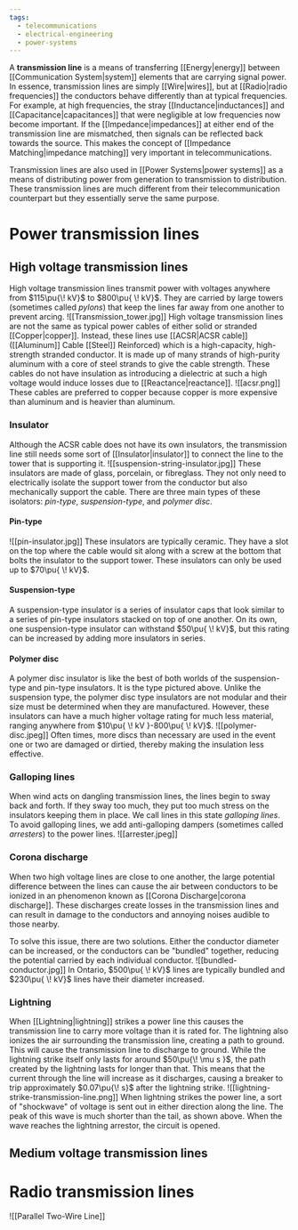 ```yaml
---
tags:
  - telecommunications
  - electrical-engineering
  - power-systems
---
```

A **transmission line** is a means of transferring [[Energy|energy]] between [[Communication System|system]] elements that are carrying signal power. In essence, transmission lines are simply [[Wire|wires]], but at [[Radio|radio frequencies]] the conductors behave differently than at typical frequencies. For example, at high frequencies, the stray [[Inductance|inductances]] and [[Capacitance|capacitances]] that were negligible at low frequencies now become important. If the [[Impedance|impedances]] at either end of the transmission line are mismatched, then signals can be reflected back towards the source. This makes the concept of [[Impedance Matching|impedance matching]] very important in telecommunications.

Transmission lines are also used in [[Power Systems|power systems]] as a means of distributing power from generation to transmission to distribution. These transmission lines are much different from their telecommunication counterpart but they essentially serve the same purpose.
# Power transmission lines
## High voltage transmission lines
High voltage transmission lines transmit power with voltages anywhere from $115\pu{\! kV}$ to $800\pu{ \! kV}$. They are carried by large towers (sometimes called *pylons*) that keep the lines far away from one another to prevent arcing.
![[Transmission_tower.jpg]]
High voltage transmission lines are not the same as typical power cables of either solid or stranded [[Copper|copper]]. Instead, these lines use [[ACSR|ACSR cable]] ([[Aluminum]] Cable [[Steel]] Reinforced) which is a high-capacity, high-strength stranded conductor. It is made up of many strands of high-purity aluminum with a core of steel strands to give the cable strength. These cables do not have insulation as introducing a dielectric at such a high voltage would induce losses due to [[Reactance|reactance]].
![[acsr.png]]
These cables are preferred to copper because copper is more expensive than aluminum and is heavier than aluminum.
### Insulator
Although the ACSR cable does not have its own insulators, the transmission line still needs some sort of [[Insulator|insulator]] to connect the line to the tower that is supporting it.
![[suspension-string-insulator.jpg]]
These insulators are made of glass, porcelain, or fibreglass. They not only need to electrically isolate the support tower from the conductor but also mechanically support the cable.  There are three main types of these isolators: *pin-type*, *suspension-type*, and *polymer disc*.
#### Pin-type
![[pin-insulator.jpg]]
These insulators are typically ceramic. They have a slot on the top where the cable would sit along with a screw at the bottom that bolts the insulator to the support tower. These insulators can only be used up to $70\pu{ \! kV}$. 
#### Suspension-type
A suspension-type insulator is a series of insulator caps that look similar to a series of pin-type insulators stacked on top of one another. On its own, one suspension-type insulator can withstand $50\pu{ \! kV}$, but this rating can be increased by adding more insulators in series.
#### Polymer disc
A polymer disc insulator is like the best of both worlds of the suspension-type and pin-type insulators. It is the type pictured above. Unlike the suspension type, the polymer disc type insulators are not modular and their size must be determined when they are manufactured. However, these insulators can have a much higher voltage rating for much less material, ranging anywhere from $10\pu{ \! kV }-800\pu{ \! kV}$. 
![[polymer-disc.jpeg]]
Often times, more discs than necessary are used in the event one or two are damaged or dirtied, thereby making the insulation less effective.
### Galloping lines
When wind acts on dangling transmission lines, the lines begin to sway back and forth. If they sway too much, they put too much stress on the insulators keeping them in place. We call lines in this state *galloping lines*. To avoid galloping lines, we add anti-galloping dampers (sometimes called *arresters*) to the power lines.
![[arrester.jpeg]]
### Corona discharge
When two high voltage lines are close to one another, the large potential difference between the lines can cause the air between conductors to be ionized in an phenomenon known as [[Corona Discharge|corona discharge]].  These discharges create losses in the transmission lines and can result in damage to the conductors and annoying noises audible to those nearby.

To solve this issue, there are two solutions. Either the conductor diameter can be increased, or the conductors can be "bundled" together, reducing the potential carried by each individual conductor.
![[bundled-conductor.jpg]]
In Ontario, $500\pu{ \! kV}$ lines are typically bundled and $230\pu{ \! kV}$ lines have their diameter increased.
### Lightning
When [[Lightning|lightning]] strikes a power line this causes the transmission line to carry more voltage than it is rated for. The lightning also ionizes the air surrounding the transmission line, creating a path to ground. This will cause the transmission line to discharge to ground. While the lightning strike itself only lasts for around $50\pu{\! \mu s }$, the path created by the lightning lasts for longer than that. This means that the current through the line will increase as it discharges, causing a breaker to trip approximately $0.07\pu{\! s}$ after the lightning strike.
![[lightning-strike-transmission-line.png]]
When lightning strikes the power line, a sort of "shockwave" of voltage is sent out in either direction along the line. The peak of this wave is much shorter than the tail, as shown above. When the wave reaches the lightning arrestor, the circuit is opened. 
## Medium voltage transmission lines

# Radio transmission lines
![[Parallel Two-Wire Line]]

